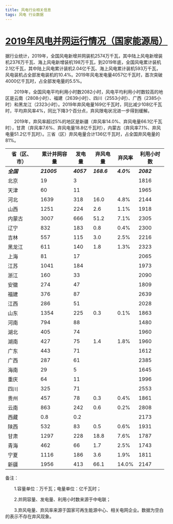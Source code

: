 ```yaml
---
title: 风电行业相关信息
tags: 风电 行业数据
---
```


# [2019年风电并网运行情况（国家能源局）](http://www.nea.gov.cn/2020-02/28/c_138827910.htm)

据行业统计，2019年，全国风电新增并网装机2574万千瓦，其中陆上风电新增装机2376万千瓦、海上风电新增装机198万千瓦，到2019年底，全国风电累计装机2.1亿千瓦，其中陆上风电累计装机2.04亿千瓦、海上风电累计装机593万千瓦，风电装机占全部发电装机的10.4%。2019年风电发电量4057亿千瓦时，首次突破4000亿千瓦时，占全部发电量的5.5%。

　　2019年，全国风电平均利用小时数2082小时，风电平均利用小时数较高的地区是云南（2808小时）、福建（2639小时）、四川（2553小时）、广西（2385小时）和黑龙江（2323小时）。2019年弃风电量169亿千瓦时，同比减少108亿千瓦时，平均弃风率4%，同比下降3个百分点，弃风限电状况进一步得到缓解。

　　2019年，弃风率超过5%的地区是新疆（弃风率14.0%、弃风电量66.1亿千瓦时），甘肃（弃风率7.6%、弃风电量18.8亿千瓦时），内蒙古（弃风率7.1%、弃风电量51.2亿千瓦时）。三省（区）弃风电量合计136亿千瓦时，占全国弃风电量的81%。


| 省（区、市）   | 累计并网容量    | 发电量         | 弃风电量        | 弃风率         | 利用小时数               |
| --- | --- | --- | --- | --- | --- |
| ***全国*** | ***21005*** | ***4057*** | ***168.6*** | ***4.0%*** | ***2082*** |
| 北京           | 19              | 3              |                 |                | 1816                     |
| 天津           | 60              | 11             |                 |                | 1965                     |
| 河北           | 1639            | 318            | 16.0            | 4.8%           | 2144                     |
| 山西           | 1251            | 224            | 2.6             | 1.1%           | 1918                     |
| 内蒙古         | 3007            | 666            | 51.2            | 7.1%           | 2305                     |
| 辽宁           | 832             | 183            | 0.8             | 0.4%           | 2300                     |
| 吉林           | 557             | 115            | 3.0             | 2.5%           | 2216                     |
| 黑龙江         | 611             | 140            | 1.8             | 1.3%           | 2323                     |
| 上海           | 81              | 17             |                 |                | 2065                     |
| 江苏           | 1041            | 184            |                 |                | 1973                     |
| 浙江           | 160             | 33             |                 |                | 2090                     |
| 安徽           | 274             | 47             |                 |                | 1809                     |
| 福建           | 376             | 87             |                 |                | 2639                     |
| 江西           | 286             | 51             |                 |                | 2028                     |
| 山东           | 1354            | 225            | 0.3             | 0.1%           | 1863                     |
| 河南           | 794             | 88             |                 |                | 1480                     |
| 湖北           | 405             | 74             |                 |                | 1960                     |
| 湖南           | 427             | 75             | 1.4             | 1.8%           | 1960                     |
| 广东           | 443             | 71             |                 |                | 1612                     |
| 广西           | 287             | 61             |                 |                | 2385                     |
| 海南           | 29              | 5              |                 |                | 1645                     |
| 重庆           | 64              | 11             |                 |                | 1996                     |
| 四川           | 325             | 71             |                 |                | 2553                     |
| 贵州           | 457             | 78             | 0.3             | 0.4%           | 1861                     |
| 云南           | 863             | 242            | 0.6             | 0.2%           | 2808                     |
| 西藏           | 0.8             | 0.2            |                 |                | 2173                     |
| 陕西           | 532             | 83             | 0.5             | 0.6%           | 1931                     |
| 甘肃           | 1297            | 228            | 18.8            | 7.6%           | 1787                     |
| 青海           | 462             | 66             | 1.7             | 2.5%           | 1743                     |
| 宁夏           | 1116            | 186            | 3.6             | 1.9%           | 1811                     |
| 新疆           | 1956            | 413            | 66.1            | 14.0%          | 2147                     |

备注：

　　1.容量单位：万千瓦；电量单位：亿千瓦时；

　　2.并网容量、发电量、利用小时数来源于中电联；

　　3.弃风电量、弃风率来源于国家可再生能源中心、相关电网企业。数据为空白的表示不存在弃风现象。

